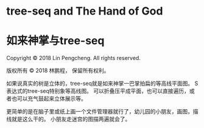 # tree-seq and The Hand of God
# 如来神掌与tree-seq

Copyright © 2018 Lin Pengcheng. All rights reserved.

版权所有 © 2018 林鹏程， 保留所有权利。

如果说真实的树是立体的，tree-seq就是如来神掌一巴掌拍扁的等高线平面图。
S表达式的tree-seq特别象等高线图。
可以折叠压平成平面，也可以直接遍历，或者也可以充气鼓起来立体展示等。

更简单的是在脑子里或纸上画一个文件管理器就行了，幼儿园的小朋友，画图，描线就是这么干的。
小朋友走迷宫的图描两遍就会了。
